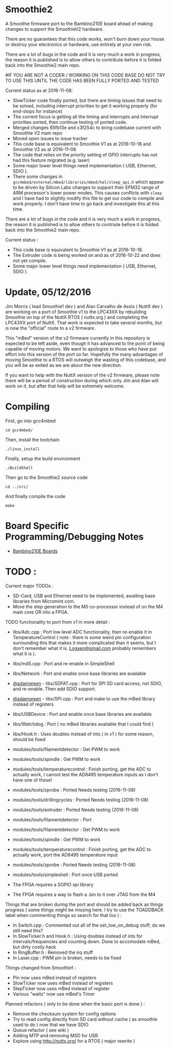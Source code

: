 # Smoothie2

A Smoothie firmware port to the Bambino210E board ahead of making changes to support the SmoothieV2 hardware.

There are no guarantees that this code works, won't burn down your house or destroy your electronics or hardware, use entirely at your own risk.

There are a lot of bugs in the code and it is very much a work in progress, the reason it is published is to allow others to contribute before it is folded back into the Smoothie2 main repo. 

#IF YOU ARE NOT A CODER / WORKING ON THIS CODE BASE DO NOT TRY TO USE THIS UNTIL THE CODE HAS BEEN FULLY PORTED AND TESTED

Current status as at 2016-11-08:
* SlowTicker code finally ported, but there are timing issues that need to be solved, including interrupt priorities to get it working properly (for end-stops for instance)
* The current focus is getting all the timing and interrupts and interrupt priorities sorted, then continue testing of ported code.
* Merged changes 65fb13e and c3f254c to bring codebase current with Smoothie V2 main repo 
* Moved open issues to issue tracker
* This code base is equivalent to Smoothie V1 as at 2016-10-18 and Smoothie V2 as at 2016-11-08
* The code that relies on the priority setting of GPIO interrupts has not had this feature migrated (e.g. laser)
* Some major lower level things need implementation ( USB, Ethernet, SDIO ).  
* There some changes in `gcc4mbed/external/mbed/libraries/mbed/hal/sleep_api.h` which appear to be driven by Silicon Labs changes to support their EFM32 range of ARM processor's lower power modes.  This causes conflicts with `sleep` and I have had to slightly modify this file to get our code to compile and work properly.  I don't have time to go back and investigate this at this time.

There are a lot of bugs in the code and it is very much a work in progress, the reason it is published is to allow others to contriute before it is folded back into the Smoothie2 main repo.

Current status : 
* This code base is equivalent to Smoothie V1 as at 2016-10-18.
* The Extruder code is being worked on and as of 2016-10-22 and does not yet compile.
* Some major lower level things need implementation ( USB, Ethernet, SDIO ).  

# Update, 05/12/2016

Jim Morris ( lead Smoothie1 dev ) and Alan Carvalho de Assis ( NuttX dev ) are working on a port of Smoothie v1 to the LPC43XX by rebuilding Smoothie on top of the NuttX RTOS ( nuttx.org ) and completing the LPC43XX port of NuttX. That work is expected to take several months, but is now the "official" route to a v2 firmware.

This "mBed" version of the v2 firmware currently in this repository is expected to be left aside, even though it has advanced to the point of being capable of moving motors. We want to apologize to those who have put effort into this version of the port so far. Hopefully the many advantages of moving Smoothie to a RTOS will outweigh the wasting of this codebase, and you will be as exited as we are about the new direction.

If you want to help with the NuttX version of the v2 firmware, please note there will be a period of construction during which only Jim and Alan will work on it, but after that help will be extremely welcome.

# Compiling

First, go into gcc4mbed

    cd gcc4mbed/

Then, install the toolchain

    ./linux_install

Finally, setup the build environment

    ./BuildShell

Then go to the Smoothie2 source code

    cd ../src/

And finally compile the code

    make

# Board Specific Programming/Debugging Notes
* [Bambino210E Boards](https://github.com/Smoothieware/Smoothie2/blob/master/notes/Bambino210E-board.creole#bambino210e-board-programmingdebugging-notes)

# TODO : 

Current major TODOs : 
 * SD-Card, USB and Ethernet need to be implemented, awaiting base libraries from Micromint.com.
 * Move the step generation to the M0 co-processor instead of on the M4 main core OR into a FPGA.

TODO functionality to port from v1 in more detail : 
 * libs/Adc.cpp : Port low level ADC functionality, then re-enable it in TemperatureControl ( note : there is some weird pin configuration surrounding this that makes it more complicated than it seems, but I don't remember what it is. Logxen@gmail.com probably remembers what it is ).
 * libs/md5.cpp : Port and re-enable in SimpleShell
 * libs/Network : Port and enable once base libraries are available
 * [@adamgreen](https://github.com/adamgreen) - libs/SDFAT.cpp : Port for SPI SD card access, not SDIO, and re-enable. Then add SDIO support.
 * [@adamgreen](https://github.com/adamgreen) - libs/SPI.cpp : Port and make to use the mBed library instead of registers
 * libs/USBDevice : Port and enable once base libraries are available
 * libs/Watchdog : Port ( no mBed libraries available that I could find )
 * libs/Hook.h : Uses doubles instead of ints ( in v1 ) for some reason, should be fixed
 * modules/tools/filamentdetector : Get PWM to work
 * modules/tools/spindle : Get PWM to work
 * modules/tools/temperaturecontrol : Finish porting, get the ADC to actually work, I cannot test the AD8495 temperature inputs as I don't have one of these!
 * modules/tools/zprobe : Ported Needs testing (2016-11-08)
 * modules/tools/drillingcycles : Ported Needs testing (2016-11-08)
 * modules/tools/extruder : Ported Needs testing (2016-11-08)
 * modules/tools/filamentdetector : Port
 * modules/tools/filamentdetector : Get PWM to work
 * modules/tools/spindle : Get PWM to work
 * modules/tools/temperaturecontrol : Finish porting, get the ADC to actually work, port the AD8495 temperature input
 * modules/tools/zprobe : Ported Needs testing (2016-11-08)
 * modules/tools/simpleshell : Port once USB ported

 * The FPGA requires a SGPIO spi library
 * The FPGA requires a way to flash a .bin to it over JTAG from the M4 

Things that are broken during the port and should be added back as things progress ( some things might be missing here. I try to use the TOADDBACK label when commenting things so search for that too ) : 

* In Switch.cpp : Commented out all of the set_low_on_debug stuff; do we still need this?
* In SlowTicker.h and Hook.h : Using doubles instead of ints for intervals/frequencies and counting down. Done to accomodate mBed, but dirty costly hack
* In RingBuffer.h : Removed the irq stuff
* In Laser.cpp : PWM pin is broken, needs to be fixed

Things changed from Smoothie1 : 

* Pin now uses mBed instead of registers
* SlowTicker now uses mBed instead of registers
* StepTicker now uses mBed instead of register
* Various "waits" now use mBed's Timer

Planned refactors ( only to be done when the basic port is done ) : 

* Remove the checksum system for config options
* Try to read config directly from SD card without cache ( as smoothie used to do ) now that we have SDIO
* Queue refactor ( see wiki )
* Adding MTP and removing MSD for USB
* Explore using http://nuttx.org/ for a RTOS ( major rewrite )

